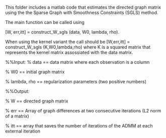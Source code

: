 This folder includes a matlab code that estimates the directed graph matrix using the 
 the Sparse Graph with Smoothness Constraints  (SGLS) method.



The main function can be called using 

 [W, err,itt] = construct_W_sgls (data, W0, lambda, rho).

When using the kernel variant the call should be [W,err,itt] = construct_W_sgls (K,W0,lambda,rho) 
where K is a squared matrix that represents the kernel matrix assossiated with the data matrix.



%%Input: 
%    data       ==  data matrix where  each observation is a column

%    W0         ==  initial graph matrix

%    lambda, rho ==  regularization  parameters (two positive numbers)


%%Output:

%   W    ==  directed graph matrix

%   err  ==  Array of graph differences at two consecutive iterations (L2 norm of a matrix)

%   itt  == array that saves the number of iterations of the ADMM at each external iteration




